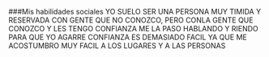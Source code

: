 ###Mis habilidades sociales
YO SUELO SER UNA PERSONA MUY TIMIDA Y RESERVADA CON GENTE QUE NO CONOZCO, PERO CONLA GENTE QUE CONOZCO Y LES TENGO CONFIANZA ME LA PASO HABLANDO Y RIENDO 
PARA QUE YO AGARRE CONFIANZA ES DEMASIADO FACIL YA QUE ME ACOSTUMBRO MUY FACIL A LOS LUGARES Y A LAS PERSONAS
